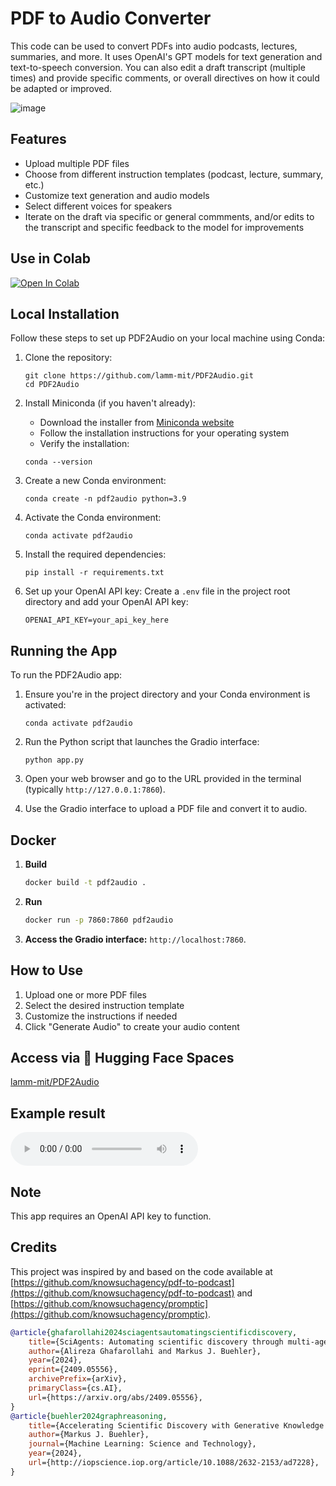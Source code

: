 # PDF to Audio Converter

This code can be used to convert PDFs into audio podcasts, lectures, summaries, and more. It uses OpenAI's GPT models for text generation and text-to-speech conversion. You can also edit a draft transcript (multiple times) and provide specific comments, or overall directives on how it could be adapted or improved. 

![image](https://github.com/user-attachments/assets/ef8a5e84-d532-4e0e-b08b-fb7be2f98469)

## Features

- Upload multiple PDF files
- Choose from different instruction templates (podcast, lecture, summary, etc.)
- Customize text generation and audio models
- Select different voices for speakers
- Iterate on the draft via specific or general commments, and/or edits to the transcript and specific feedback to the model for improvements

## Use in Colab

[![Open In Colab](https://colab.research.google.com/assets/colab-badge.svg)](https://colab.research.google.com/github/lamm-mit/PDF2Audio/blob/main/PDF2Audio.ipynb)

## Local Installation

Follow these steps to set up PDF2Audio on your local machine using Conda:

1. Clone the repository:
   ```
   git clone https://github.com/lamm-mit/PDF2Audio.git
   cd PDF2Audio
   ```

2. Install Miniconda (if you haven't already):
   - Download the installer from [Miniconda website](https://docs.conda.io/en/latest/miniconda.html)
   - Follow the installation instructions for your operating system
   - Verify the installation:
   ```
   conda --version
   ```
   
3. Create a new Conda environment:
   ```
   conda create -n pdf2audio python=3.9
   ```

4. Activate the Conda environment:
   ```
   conda activate pdf2audio
   ```

5. Install the required dependencies:
   ```
   pip install -r requirements.txt
   ```

6. Set up your OpenAI API key:
   Create a `.env` file in the project root directory and add your OpenAI API key:
   ```
   OPENAI_API_KEY=your_api_key_here
   ```

## Running the App

To run the PDF2Audio app:

1. Ensure you're in the project directory and your Conda environment is activated:
   ```
   conda activate pdf2audio
   ```

2. Run the Python script that launches the Gradio interface:
   ```
   python app.py
   ```

3. Open your web browser and go to the URL provided in the terminal (typically `http://127.0.0.1:7860`).

4. Use the Gradio interface to upload a PDF file and convert it to audio.

## Docker

1. **Build**
   ```bash
   docker build -t pdf2audio .
   ```

2. **Run**
   ```bash
   docker run -p 7860:7860 pdf2audio
   ```

3. **Access the Gradio interface:** `http://localhost:7860`.

## How to Use

1. Upload one or more PDF files
2. Select the desired instruction template
3. Customize the instructions if needed
4. Click "Generate Audio" to create your audio content

## Access via 🤗 Hugging Face Spaces

[lamm-mit/PDF2Audio](https://huggingface.co/spaces/lamm-mit/PDF2Audio)


## Example result

<audio controls>
  <source src="[https://user-images.githubusercontent.com/your-username/your-repo/path-to-audio-file.mp3](https://raw.githubusercontent.com/lamm-mit/PDF2Audio/main/SciAgents%20discovery%20summary%20-%20example.mp3)" type="audio/mpeg">
  Your browser does not support the audio element.
</audio>

## Note

This app requires an OpenAI API key to function. 

## Credits

This project was inspired by and based on the code available at [https://github.com/knowsuchagency/pdf-to-podcast](https://github.com/knowsuchagency/pdf-to-podcast) and [https://github.com/knowsuchagency/promptic](https://github.com/knowsuchagency/promptic). 

```bibtex
@article{ghafarollahi2024sciagentsautomatingscientificdiscovery,
    title={SciAgents: Automating scientific discovery through multi-agent intelligent graph reasoning}, 
    author={Alireza Ghafarollahi and Markus J. Buehler},
    year={2024},
    eprint={2409.05556},
    archivePrefix={arXiv},
    primaryClass={cs.AI},
    url={https://arxiv.org/abs/2409.05556}, 
}
@article{buehler2024graphreasoning,
    title={Accelerating Scientific Discovery with Generative Knowledge Extraction, Graph-Based Representation, and Multimodal Intelligent Graph Reasoning},
    author={Markus J. Buehler},
    journal={Machine Learning: Science and Technology},
    year={2024},
    url={http://iopscience.iop.org/article/10.1088/2632-2153/ad7228},
}
```